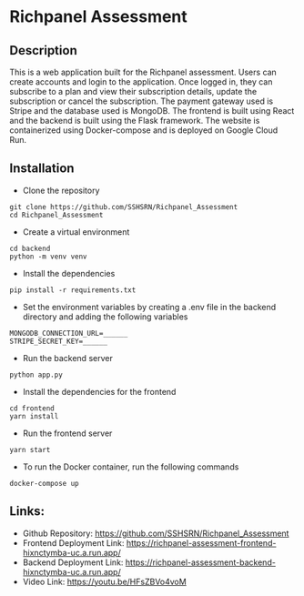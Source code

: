 # Richpanel Assessment

## Description

This is a web application built for the Richpanel assessment. Users can create accounts and login to the application. Once logged in, they can subscribe to a plan and view their subscription details, update the subscription or cancel the subscription. The payment gateway used is Stripe and the database used is MongoDB. The frontend is built using React and the backend is built using the Flask framework. The website is containerized using Docker-compose and is deployed on Google Cloud Run. 

## Installation

- Clone the repository

```
git clone https://github.com/SSHSRN/Richpanel_Assessment
cd Richpanel_Assessment
```

- Create a virtual environment

```
cd backend
python -m venv venv
```

- Install the dependencies

```
pip install -r requirements.txt
```

- Set the environment variables by creating a .env file in the backend directory and adding the following variables

```
MONGODB_CONNECTION_URL=______
STRIPE_SECRET_KEY=______
```

- Run the backend server

```
python app.py
```

- Install the dependencies for the frontend

```
cd frontend
yarn install
```

- Run the frontend server

```
yarn start
```

- To run the Docker container, run the following commands

```
docker-compose up
```

## Links:

- Github Repository: https://github.com/SSHSRN/Richpanel_Assessment
- Frontend Deployment Link: https://richpanel-assessment-frontend-hixnctymba-uc.a.run.app/
- Backend Deployment Link: https://richpanel-assessment-backend-hixnctymba-uc.a.run.app/
- Video Link: https://youtu.be/HFsZBVo4voM
